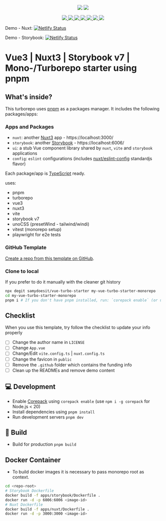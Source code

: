 <p align="center" class="unchanged rich-diff-level-one">
    <img src="https://img.shields.io/badge/vue-3.x-brightgreen">
    <img src="https://img.shields.io/badge/nuxt-3.x-brightgreen">
</p>
<p align="center" class="unchanged rich-diff-level-one">
    <a href="https://github.com/pnpm/pnpm" target="_blank">
        <img src="https://img.shields.io/static/v1?style=for-the-badge&message=pnpm&color=222222&logo=pnpm&logoColor=F69220&label=">
    </a>
    <a href="https://vitejs.dev" target="_blank">
        <img src="https://img.shields.io/static/v1?style=for-the-badge&message=Vite&color=646CFF&logo=Vite&logoColor=FFFFFF&label=">
    </a>
    <a href="https://github.com/vuejs/core" target="_blank">
        <img src="https://img.shields.io/static/v1?style=for-the-badge&message=Vue.js&color=222222&logo=Vue.js&logoColor=4FC08D&label=">
    </a>
    <!-- <a href="https://nuxtjs.org" target="_blank">
        <img src="https://img.shields.io/badge/Nuxt-black?style=for-the-badge&logo=nuxt.js&logoColor=white">
    </a> -->
    <a href="https://nuxtjs.org" target="_blank">
        <img src="https://img.shields.io/static/v1?style=for-the-badge&message=Nuxt.js&color=222222&logo=Nuxt.js&logoColor=00DC82&label=">
    </a>
    <a href="https://uno.antfu.me/" target="_blank">
        <img src="https://img.shields.io/badge/unocss-000.svg?style=for-the-badge&logo=unocss&logoColor=white">
    </a>
    <a href="https://github.com/storybooks/storybook" target="_blank">
        <img src="https://img.shields.io/static/v1?style=for-the-badge&message=Storybook&color=FF4785&logo=Storybook&logoColor=FFFFFF&label=">
    </a>
    <a href="https://github.com/vercel/turborepo" target="_blank">
        <img src="https://img.shields.io/static/v1?style=for-the-badge&message=Turborepo%20by%20Vercel&color=000000&logo=Vercel&logoColor=FFFFFF&label=">
    </a>
</p>

Demo - Nuxt:
[![Netlify Status](https://api.netlify.com/api/v1/badges/56300feb-c43a-486b-896a-88ba674ec4f6/deploy-status)](https://vue-turbo-starter-nuxt.netlify.app/)

Demo - Storybook:
[![Netlify Status](https://api.netlify.com/api/v1/badges/3fe35172-6d1a-472b-a5c6-5682a55e5e5a/deploy-status)](https://vue-turbo-starter-storybook.netlify.app/)

# Vue3 | Nuxt3 | Storybook v7 | Mono-/Turborepo starter using pnpm

## What's inside?

This turborepo uses [pnpm](https://pnpm.io) as a packages manager. It includes the following packages/apps:

### Apps and Packages

- `nuxt`: another [Nuxt3](https://nuxtjs.org) app - https://localhost:3000/
- `storybook`: another [Storybook](https://storybook.js.org/) - https://localhost:6006/
- `ui`: a stub Vue component library shared by `nuxt`, `vite` and `storybook` applications
- `config`: `eslint` configurations (includes [nuxt/eslint-config](https://github.com/nuxt/eslint-config) standardjs flavor)
<!-- - `tsconfig`: `tsconfig.json`s used throughout the monorepo -->

Each package/app is [TypeScript](https://www.typescriptlang.org/) ready.

uses:
- pnpm
- turborepo
- vue3
- nuxt3
- vite
- storybook v7
- unoCSS (presetWind - tailwind/windi)
- vitest (monorepo setup)
- playwright for e2e tests

### GitHub Template

[Create a repo from this template on GitHub](https://github.com/samydoesit/vue-turbo-starter/generate).

### Clone to local

If you prefer to do it manually with the cleaner git history

```bash
npx degit samydoesit/vue-turbo-starter my-vue-turbo-starter-monorepo
cd my-vue-turbo-starter-monorepo
pnpm i # If you don't have pnpm installed, run: `corepack enable` (or use `npm i -g corepack` for Node.js < 20)
```

## Checklist

When you use this template, try follow the checklist to update your info properly

- [ ] Change the author name in `LICENSE`
- [ ] Change `App.vue`
- [ ] Change/Edit `vite.config.ts` | `nuxt.config.ts`
- [ ] Change the favicon in `public`
- [ ] Remove the `.github` folder which contains the funding info
- [ ] Clean up the READMEs and remove demo content

## 💻 Development
- Enable [Corepack](https://github.com/nodejs/corepack) using `corepack enable` (use `npm i -g corepack` for Node.js < 20)
- Install dependencies using `pnpm install`
- Run development servers `pnpm dev`

## 🚀 Build
- Build for production `pnpm build`

## Docker Container
- To build docker images it is necessary to pass monorepo root as context.

```bash
cd <repo-root>
# Storybook Dockerfile
docker build -f apps/storybook/Dockerfile .
docker run -d -p 6006:6006 <image-id>
# Nuxt Dockerfile
docker build -f apps/nuxt/Dockerfile .
docker run -d -p 3000:3000 <image-id>
```
